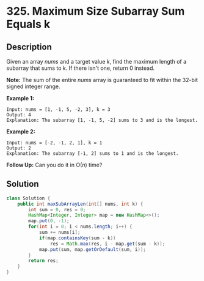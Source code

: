 # 325. Maximum Size Subarray Sum Equals k

## Description

Given an array *nums* and a target value *k*, find the maximum length of a subarray that sums to *k*. If there isn't one, return 0 instead.

**Note:**
The sum of the entire *nums* array is guaranteed to fit within the 32-bit signed integer range.

**Example 1:**

```
Input: nums = [1, -1, 5, -2, 3], k = 3
Output: 4 
Explanation: The subarray [1, -1, 5, -2] sums to 3 and is the longest.
```

**Example 2:**

```
Input: nums = [-2, -1, 2, 1], k = 1
Output: 2 
Explanation: The subarray [-1, 2] sums to 1 and is the longest.
```

**Follow Up:**
Can you do it in O(*n*) time?

## Solution


```java
class Solution {
    public int maxSubArrayLen(int[] nums, int k) {
        int sum = 0, res = 0;
        HashMap<Integer, Integer> map = new HashMap<>();
        map.put(0, -1);
        for(int i = 0; i < nums.length; i++) {
            sum += nums[i];
            if(map.containsKey(sum - k)) 
                res = Math.max(res, i - map.get(sum - k));
            map.put(sum, map.getOrDefault(sum, i));
        }
        return res;
    }
}
```


